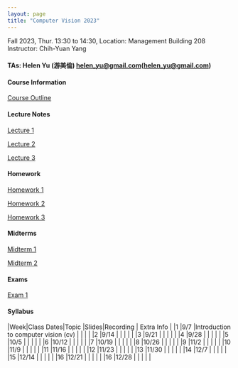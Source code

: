 ```yaml
---
layout: page
title: "Computer Vision 2023"
---
```


Fall 2023, Thur. 13:30 to 14:30, Location: Management Building 208
Instructor: Chih-Yuan Yang
#### TAs: Helen Yu (游美倫) helen_yu@gmail.com(helen_yu@gmail.com)


#### Course Information

[Course Outline](/courses/vector-calculus/Sample_Course_Outline.pdf)

#### Lecture Notes

[Lecture 1](/courses/vector-calculus/Sample_Lecture_Notes.pdf)

[Lecture 2](/courses/vector-calculus/Sample_Lecture_Notes.pdf)

[Lecture 3](/courses/vector-calculus/Sample_Lecture_Notes.pdf)

#### Homework

[Homework 1](/courses/vector-calculus/Sample_Lecture_Notes.pdf)

[Homework 2](/courses/vector-calculus/Sample_Lecture_Notes.pdf)

[Homework 3](/courses/vector-calculus/Sample_Lecture_Notes.pdf)

#### Midterms

[Midterm 1](/courses/vector-calculus/Sample_Midterm.pdf)

[Midterm 2](/courses/vector-calculus/Sample_Midterm.pdf)

#### Exams

[Exam 1](/courses/vector-calculus/Sample_Exam.pdf)

#### Syllabus

|Week|Class Dates|Topic                                |Slides|Recording | Extra Info |
|1   |9/7        |Introduction to computer vision (cv) |      |          |            |
|2   |9/14        | |      |          |            |
|3   |9/21        | |      |          |            |
|4   |9/28        | |      |          |            |
|5   |10/5        | |      |          |            |
|6   |10/12        | |      |          |            |
|7   |10/19        | |      |          |            |
|8   |10/26        | |      |          |            |
|9   |11/2        | |      |          |            |
|10  |11/9        | |      |          |            |
|11  |11/16        | |      |          |            |
|12  |11/23        | |      |          |            |
|13  |11/30        | |      |          |            |
|14  |12/7        | |      |          |            |
|15  |12/14        | |      |          |            |
|16  |12/21        | |      |          |            |
|16  |12/28        | |      |          |            |
